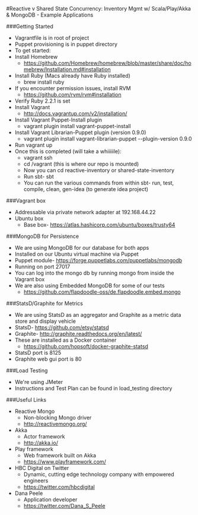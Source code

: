#Reactive v Shared State Concurrency: Inventory Mgmt w/ Scala/Play/Akka & MongoDB - Example Applications

###Getting Started

- Vagrantfile is in root of project
- Puppet provisioning is in puppet directory
- To get started:
- Install Homebrew
  - https://github.com/Homebrew/homebrew/blob/master/share/doc/homebrew/Installation.md#installation
- Install Ruby (Macs already have Ruby installed) 
  - brew install ruby
- If you encounter permission issues, install RVM 
  - https://github.com/rvm/rvm#installation
- Verify Ruby 2.2.1 is set
- Install Vagrant
  - http://docs.vagrantup.com/v2/installation/
- Install Vagrant Puppet-Install plugin
  - vagrant plugin install vagrant-puppet-install 
- Install Vagrant Librarian-Puppet plugin (version 0.9.0)
  - vagrant plugin install vagrant-librarian-puppet --plugin-version 0.9.0 
- Run vagrant up
- Once this is completed (will take a whiiiiile):
  - vagrant ssh
  - cd /vagrant (this is where our repo is mounted)
  - Now you can cd reactive-inventory or shared-state-inventory
  - Run sbt- sbt
  - You can run the various commands from within sbt- run, test, compile, clean, gen-idea (to generate idea project)

###Vagrant box
- Addressable via private network adapter at 192.168.44.22
- Ubuntu box
  - Base box- https://atlas.hashicorp.com/ubuntu/boxes/trusty64

###MongoDB for Persistence
- We are using MongoDB for our database for both apps
- Installed on our Ubuntu virtual machine via Puppet
- Puppet module- https://forge.puppetlabs.com/puppetlabs/mongodb
- Running on port 27017
- You can log into the mongo db by running mongo from inside the Vagrant box
- We are also using Embedded MongoDB for some of our tests
  - https://github.com/flapdoodle-oss/de.flapdoodle.embed.mongo

###StatsD/Graphite for Metrics
- We are using StatsD as an aggregator and Graphite as a metric data store and display vehicle
- StatsD- https://github.com/etsy/statsd
- Graphite- http://graphite.readthedocs.org/en/latest/
- These are installed as a Docker container
  - https://github.com/hopsoft/docker-graphite-statsd
- StatsD port is 8125
- Graphite web gui port is 80

###Load Testing
- We're using JMeter
- Instructions and Test Plan can be found in load_testing directory

###Useful Links
- Reactive Mongo
  - Non-blocking Mongo driver 
  - http://reactivemongo.org/ 
- Akka
  - Actor framework
  - http://akka.io/
- Play framework
  - Web framework built on Akka
  - https://www.playframework.com/
- HBC Digital on Twitter
  - Dynamic, cutting edge technology company with empowered engineers
  - https://twitter.com/hbcdigital
- Dana Peele
  - Application developer
  - https://twitter.com/Dana_S_Peele
